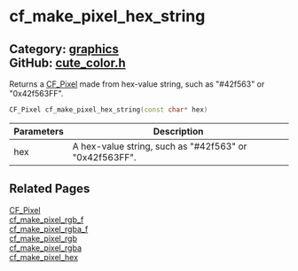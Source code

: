 [](../header.md ':include')

# cf_make_pixel_hex_string

Category: [graphics](/api_reference?id=graphics)  
GitHub: [cute_color.h](https://github.com/RandyGaul/cute_framework/blob/master/include/cute_color.h)  
---

Returns a [CF_Pixel](/graphics/cf_pixel.md) made from hex-value string, such as "#42f563" or "0x42f563FF".

```cpp
CF_Pixel cf_make_pixel_hex_string(const char* hex)
```

Parameters | Description
--- | ---
hex | A hex-value string, such as "#42f563" or "0x42f563FF".

## Related Pages

[CF_Pixel](/graphics/cf_pixel.md)  
[cf_make_pixel_rgb_f](/graphics/cf_make_pixel_rgb_f.md)  
[cf_make_pixel_rgba_f](/graphics/cf_make_pixel_rgba_f.md)  
[cf_make_pixel_rgb](/graphics/cf_make_pixel_rgb.md)  
[cf_make_pixel_rgba](/graphics/cf_make_pixel_rgba.md)  
[cf_make_pixel_hex](/graphics/cf_make_pixel_hex.md)  

